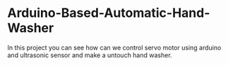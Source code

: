 # Arduino-Based-Automatic-Hand-Washer
In this project you can see how can we control servo motor using arduino and ultrasonic sensor and make a untouch hand washer.
